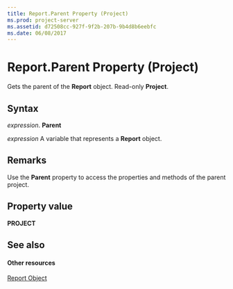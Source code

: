 ```yaml
---
title: Report.Parent Property (Project)
ms.prod: project-server
ms.assetid: d72508cc-927f-9f2b-207b-9b4d8b6eebfc
ms.date: 06/08/2017
---
```



# Report.Parent Property (Project)
Gets the parent of the  **Report** object. Read-only **Project**.

## Syntax

 _expression_. **Parent**

 _expression_ A variable that represents a **Report** object.


## Remarks

Use the  **Parent** property to access the properties and methods of the parent project.


## Property value

 **PROJECT**


## See also


#### Other resources


[Report Object](Project.report.md)
